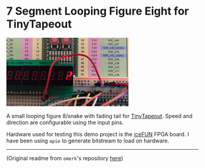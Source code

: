 # 7 Segment Looping Figure Eight for TinyTapeout

![Animated Figure 8](fig8.gif)

A small looping figure 8/snake with fading tail for [TinyTapeout](http://tinytapeout.com/). Speed and direction are configurable using the input pins.

Hardware used for testing this demo project is the [iceFUN](https://www.robot-electronics.co.uk/icefun.html) FPGA board. I have been using `apio` to generate bitstream to load on hardware.

---

(Original readme from `omerk`'s repository [here](https://github.com/omerk/tinytapeout-verilog-test/blob/main/README.md))
